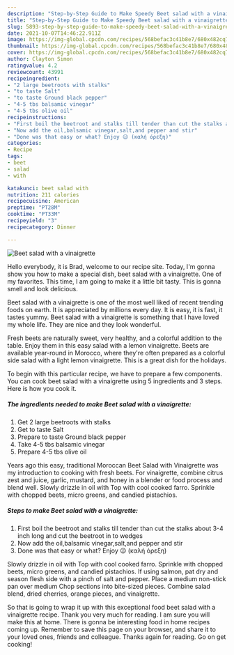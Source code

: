 ```yaml
---
description: "Step-by-Step Guide to Make Speedy Beet salad with a vinaigrette"
title: "Step-by-Step Guide to Make Speedy Beet salad with a vinaigrette"
slug: 5893-step-by-step-guide-to-make-speedy-beet-salad-with-a-vinaigrette
date: 2021-10-07T14:46:22.911Z
image: https://img-global.cpcdn.com/recipes/568befac3c41b8e7/680x482cq70/beet-salad-with-a-vinaigrette-recipe-main-photo.jpg
thumbnail: https://img-global.cpcdn.com/recipes/568befac3c41b8e7/680x482cq70/beet-salad-with-a-vinaigrette-recipe-main-photo.jpg
cover: https://img-global.cpcdn.com/recipes/568befac3c41b8e7/680x482cq70/beet-salad-with-a-vinaigrette-recipe-main-photo.jpg
author: Clayton Simon
ratingvalue: 4.2
reviewcount: 43991
recipeingredient:
- "2 large beetroots with stalks"
- "to taste Salt"
- "to taste Ground black pepper"
- "4-5 tbs balsamic vinegar"
- "4-5 tbs olive oil"
recipeinstructions:
- "First boil the beetroot and stalks till tender than cut the stalks about 3-4 inch long and cut the beetroot in to wedges"
- "Now add the oil,balsamic vinegar,salt,and pepper and stir"
- "Done was that easy or what? Enjoy 😉 (καλή όρεξη)"
categories:
- Recipe
tags:
- beet
- salad
- with

katakunci: beet salad with 
nutrition: 211 calories
recipecuisine: American
preptime: "PT28M"
cooktime: "PT33M"
recipeyield: "3"
recipecategory: Dinner

---
```



![Beet salad with a vinaigrette](https://img-global.cpcdn.com/recipes/568befac3c41b8e7/680x482cq70/beet-salad-with-a-vinaigrette-recipe-main-photo.jpg)

Hello everybody, it is Brad, welcome to our recipe site. Today, I'm gonna show you how to make a special dish, beet salad with a vinaigrette. One of my favorites. This time, I am going to make it a little bit tasty. This is gonna smell and look delicious.

Beet salad with a vinaigrette is one of the most well liked of recent trending foods on earth. It is appreciated by millions every day. It is easy, it is fast, it tastes yummy. Beet salad with a vinaigrette is something that I have loved my whole life. They are nice and they look wonderful.

Fresh beets are naturally sweet, very healthy, and a colorful addition to the table. Enjoy them in this easy salad with a lemon vinaigrette. Beets are available year-round in Morocco, where they&#39;re often prepared as a colorful side salad with a light lemon vinaigrette. This is a great dish for the holidays.


To begin with this particular recipe, we have to prepare a few components. You can cook beet salad with a vinaigrette using 5 ingredients and 3 steps. Here is how you cook it.

<!--inarticleads1-->

##### The ingredients needed to make Beet salad with a vinaigrette:

1. Get 2 large beetroots with stalks
1. Get to taste Salt
1. Prepare to taste Ground black pepper
1. Take 4-5 tbs balsamic vinegar
1. Prepare 4-5 tbs olive oil


Years ago this easy, traditional Moroccan Beet Salad with Vinaigrette was my introduction to cooking with fresh beets. For vinaigrette, combine citrus zest and juice, garlic, mustard, and honey in a blender or food process and blend well. Slowly drizzle in oil with Top with cool cooked farro. Sprinkle with chopped beets, micro greens, and candied pistachios. 

<!--inarticleads2-->

##### Steps to make Beet salad with a vinaigrette:

1. First boil the beetroot and stalks till tender than cut the stalks about 3-4 inch long and cut the beetroot in to wedges
1. Now add the oil,balsamic vinegar,salt,and pepper and stir
1. Done was that easy or what? Enjoy 😉 (καλή όρεξη)


Slowly drizzle in oil with Top with cool cooked farro. Sprinkle with chopped beets, micro greens, and candied pistachios. If using salmon, pat dry and season flesh side with a pinch of salt and pepper. Place a medium non-stick pan over medium Chop sections into bite-sized pieces. Combine salad blend, dried cherries, orange pieces, and vinaigrette. 

So that is going to wrap it up with this exceptional food beet salad with a vinaigrette recipe. Thank you very much for reading. I am sure you will make this at home. There is gonna be interesting food in home recipes coming up. Remember to save this page on your browser, and share it to your loved ones, friends and colleague. Thanks again for reading. Go on get cooking!
